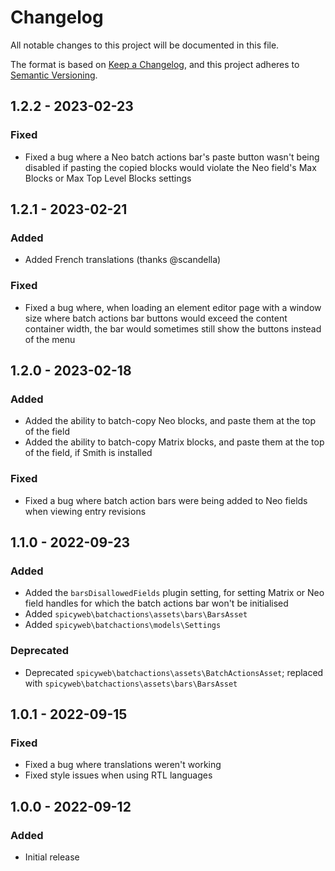 # Changelog

All notable changes to this project will be documented in this file.

The format is based on [Keep a Changelog](https://keepachangelog.com/en/1.0.0/),
and this project adheres to [Semantic Versioning](https://semver.org/spec/v2.0.0.html).

## 1.2.2 - 2023-02-23

### Fixed
- Fixed a bug where a Neo batch actions bar's paste button wasn't being disabled if pasting the copied blocks would violate the Neo field's Max Blocks or Max Top Level Blocks settings

## 1.2.1 - 2023-02-21

### Added
- Added French translations (thanks @scandella)

### Fixed
- Fixed a bug where, when loading an element editor page with a window size where batch actions bar buttons would exceed the content container width, the bar would sometimes still show the buttons instead of the menu

## 1.2.0 - 2023-02-18

### Added
- Added the ability to batch-copy Neo blocks, and paste them at the top of the field
- Added the ability to batch-copy Matrix blocks, and paste them at the top of the field, if Smith is installed

### Fixed
- Fixed a bug where batch action bars were being added to Neo fields when viewing entry revisions

## 1.1.0 - 2022-09-23

### Added
- Added the `barsDisallowedFields` plugin setting, for setting Matrix or Neo field handles for which the batch actions bar won't be initialised
- Added `spicyweb\batchactions\assets\bars\BarsAsset`
- Added `spicyweb\batchactions\models\Settings`

### Deprecated
- Deprecated `spicyweb\batchactions\assets\BatchActionsAsset`; replaced with `spicyweb\batchactions\assets\bars\BarsAsset`

## 1.0.1 - 2022-09-15

### Fixed
- Fixed a bug where translations weren't working
- Fixed style issues when using RTL languages

## 1.0.0 - 2022-09-12

### Added
- Initial release
